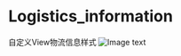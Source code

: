 # Logistics_information
自定义View物流信息样式
![Image text](https://github.com/wyhnihaook/Logistics_information/tree/master/img-holder/image.png) 

